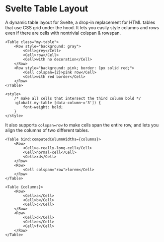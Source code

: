 # Svelte Table Layout

A dynamic table layout for Svelte, a drop-in replacement for HTML tables that use CSS grid under the hood. It lets you easily style columns and rows even if there are cells with nontrivial colspan & rowspan.

```svelte
<Table class="my-table">
	<Row style="background: gray">
		<Cell>grey</Cell>
		<Cell>row</Cell>
		<Cell>with no decoration</Cell>
	</Row>
	<Row style="background: pink; border: 1px solid red;">
		<Cell colspan={2}>pink row</Cell>
		<Cell>with red border</Cell>
	</Row>
</Table>

<style>
	/* make all cells that intersect the third column bold */
	:global(.my-table [data-column~='3']) {
		font-weight: bold;
	}
</style>
```

It also supports `colspan=row` to make cells span the entire row, and lets you align the columns of two different tables.

```svelte
<Table bind:computedColumnWidths={columns}>
	<Row>
		<Cell>a-really-long-cell</Cell>
		<Cell>normal-cell</Cell>
		<Cell>xd</Cell>
	</Row>
	<Row>
		<Cell colspan="row">lorem</Cell>
	</Row>
</Table>

<Table {columns}>
	<Row>
		<Cell>a</Cell>
		<Cell>b</Cell>
		<Cell>c</Cell>
	</Row>
	<Row>
		<Cell>d</Cell>
		<Cell>e</Cell>
		<Cell>f</Cell>
	</Row>
</Table>
```
